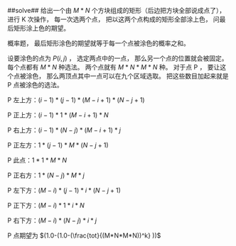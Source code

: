﻿##solve##
给出一个由 $M * N$ 个方块组成的矩形（后边把方块全部说成点了）， 进行 K 次操作， 每一次选两个点， 把以这两个点构成的矩形全部涂上色， 问最后矩形涂上色的期望。

概率题， 最后矩形涂色的期望就等于每一个点被涂色的概率之和。

设要涂色的点为 $P(i,j)$ ， 选定两点中的一点， 那么另一个点的位置就会被固定。 每个点都有 $M * N$ 种选法。 两个点就有 $M * N * M * N$ 种。 对于点 P ， 要让这个点被涂色， 那么两顶点其中一点可以在九个区域选取。 把这些数目加起来就是 P 点被涂色的选法。

P 左上方：$(i-1)*(j-1)*(M-i+1)*(N-j+1)$

P 正上方：$(i-1)*1*(M-i+1)*N$

P 右上方：$(i-1)*(N-j)*(M-i+1)*j$

P 正左方：$1* (j-1)* M*(N-j+1)$

P   此点：$1*1*M*N$

P 正右方：$1*(N-j)  *M*j$

P 左下方：$(M-i)*(j-1)*i*(N-j+1)$

P 正下方：$(M-i)*1*i*N$

P 右下方：$(M-i)*(N-j)*i*j$

P 点期望为 $(1.0-(1.0-(\frac{tot}{(M*N*M*N))^k} ))$


